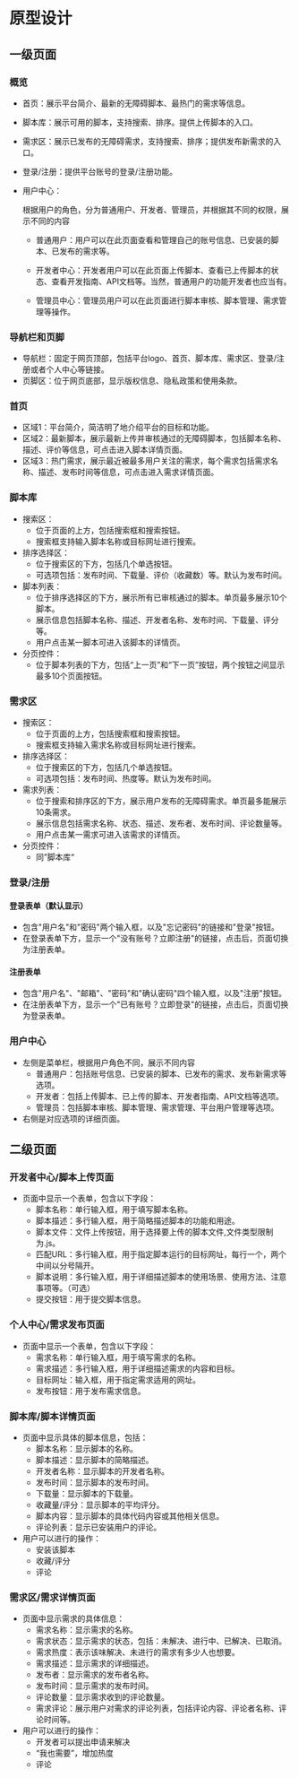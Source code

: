 # 原型设计

## 一级页面

### 概览

- 首页：展示平台简介、最新的无障碍脚本、最热门的需求等信息。

- 脚本库：展示可用的脚本，支持搜索、排序。提供上传脚本的入口。

- 需求区：展示已发布的无障碍需求，支持搜索、排序；提供发布新需求的入口。

- 登录/注册：提供平台账号的登录/注册功能。

- 用户中心：

  根据用户的角色，分为普通用户、开发者、管理员，并根据其不同的权限，展示不同的内容

  - 普通用户：用户可以在此页面查看和管理自己的账号信息、已安装的脚本、已发布的需求等。

  - 开发者中心：开发者用户可以在此页面上传脚本、查看已上传脚本的状态、查看开发指南、API文档等。当然，普通用户的功能开发者也应当有。

  - 管理员中心：管理员用户可以在此页面进行脚本审核、脚本管理、需求管理等操作。

### 导航栏和页脚

- 导航栏：固定于网页顶部，包括平台logo、首页、脚本库、需求区、登录/注册或者个人中心等链接。
- 页脚区：位于网页底部，显示版权信息、隐私政策和使用条款。

### 首页

- 区域1：平台简介，简洁明了地介绍平台的目标和功能。
- 区域2：最新脚本，展示最新上传并审核通过的无障碍脚本，包括脚本名称、描述、评价等信息，可点击进入脚本详情页面。
- 区域3：热门需求，展示最近被最多用户关注的需求，每个需求包括需求名称、描述、发布时间等信息，可点击进入需求详情页面。

### 脚本库

- 搜索区：
  - 位于页面的上方，包括搜索框和搜索按钮。
  - 搜索框支持输入脚本名称或目标网址进行搜索。
- 排序选择区：
  - 位于搜索区的下方，包括几个单选按钮。
  - 可选项包括：发布时间、下载量、评价（收藏数）等。默认为发布时间。
- 脚本列表：
  - 位于排序选择区的下方，展示所有已审核通过的脚本。单页最多展示10个脚本。
  - 展示信息包括脚本名称、描述、开发者名称、发布时间、下载量、评分等。
  - 用户点击某一脚本可进入该脚本的详情页。
- 分页控件：
  - 位于脚本列表的下方，包括“上一页”和“下一页”按钮，两个按钮之间显示最多10个页面按钮。

### 需求区

- 搜索区：
  - 位于页面的上方，包括搜索框和搜索按钮。
  - 搜索框支持输入需求名称或目标网址进行搜索。
- 排序选择区：
  - 位于搜索区的下方，包括几个单选按钮。
  - 可选项包括：发布时间、热度等。默认为发布时间。
- 需求列表：
  - 位于搜索和排序区的下方，展示用户发布的无障碍需求。单页最多能展示10条需求。
  - 展示信息包括需求名称、状态、描述、发布者、发布时间、评论数量等。
  - 用户点击某一需求可进入该需求的详情页。
- 分页控件：
    - 同”脚本库“

### 登录/注册

#### 登录表单（默认显示）

- 包含"用户名"和"密码"两个输入框，以及"忘记密码"的链接和"登录"按钮。
- 在登录表单下方，显示一个"没有账号？立即注册"的链接，点击后，页面切换为注册表单。

#### 注册表单

- 包含"用户名"、"邮箱"、"密码"和"确认密码"四个输入框，以及"注册"按钮。
- 在注册表单下方，显示一个"已有账号？立即登录"的链接，点击后，页面切换为登录表单。

### 用户中心

- 左侧是菜单栏，根据用户角色不同，展示不同内容
  - 普通用户：包括账号信息、已安装的脚本、已发布的需求、发布新需求等选项。
  - 开发者：包括上传脚本、已上传的脚本、开发者指南、API文档等选项。
  - 管理员：包括脚本审核、脚本管理、需求管理、平台用户管理等选项。
- 右侧是对应选项的详细页面。

## 二级页面

### 开发者中心/脚本上传页面

- 页面中显示一个表单，包含以下字段：
  - 脚本名称：单行输入框，用于填写脚本名称。
  - 脚本描述：多行输入框，用于简略描述脚本的功能和用途。
  - 脚本文件：文件上传按钮，用于选择要上传的脚本文件,文件类型限制为.js。
  - 匹配URL：多行输入框，用于指定脚本运行的目标网址，每行一个，两个中间以分号隔开。
  - 脚本说明：多行输入框，用于详细描述脚本的使用场景、使用方法、注意事项等。（可选）
  - 提交按钮：用于提交脚本信息。

### 个人中心/需求发布页面

- 页面中显示一个表单，包含以下字段：
  - 需求名称：单行输入框，用于填写需求的名称。
  - 需求描述：多行输入框，用于详细描述需求的内容和目标。
  - 目标网址：输入框，用于指定需求适用的网址。
  - 发布按钮：用于发布需求信息。

### 脚本库/脚本详情页面

- 页面中显示具体的脚本信息，包括：
  - 脚本名称：显示脚本的名称。
  - 脚本描述：显示脚本的简略描述。
  - 开发者名称：显示脚本的开发者名称。
  - 发布时间：显示脚本的发布时间。
  - 下载量：显示脚本的下载量。
  - 收藏量/评分：显示脚本的平均评分。
  - 脚本内容：显示脚本的具体代码内容或其他相关信息。
  - 评论列表：显示已安装用户的评论。
- 用户可以进行的操作：
  - 安装该脚本
  - 收藏/评分
  - 评论

### 需求区/需求详情页面

- 页面中显示需求的具体信息：
  - 需求名称：显示需求的名称。
  - 需求状态：显示需求的状态，包括：未解决、进行中、已解决、已取消。
  - 需求热度：表示该味解决、未进行的需求有多少人也想要。
  - 需求描述：显示需求的详细描述。
  - 发布者：显示需求的发布者名称。
  - 发布时间：显示需求的发布时间。
  - 评论数量：显示需求收到的评论数量。
  - 需求评论：展示用户对需求的评论列表，包括评论内容、评论者名称、评论时间等。
- 用户可以进行的操作：
  - 开发者可以提出申请来解决
  - “我也需要”，增加热度
  - 评论
